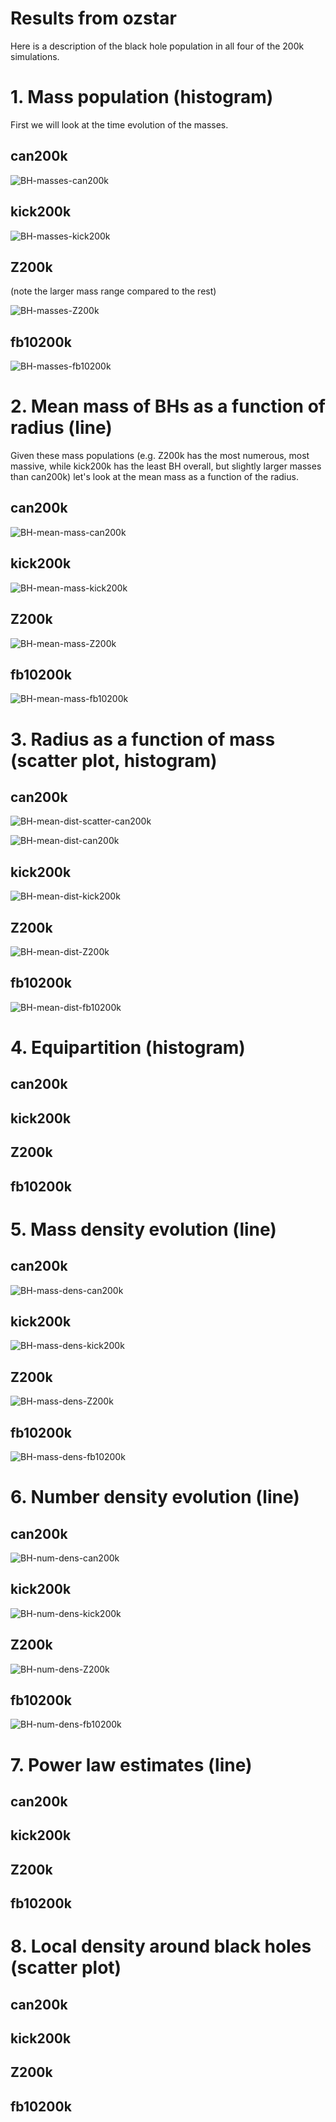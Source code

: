 # Results from ozstar

Here is a description of the black hole population in all four of the 200k simulations.

# 1. Mass population (histogram)

First we will look at the time evolution of the masses.

## can200k

![BH-masses-can200k](/analysis-scripts/gifs/Nov-mass_hist_can200k_BH_only.gif)


## kick200k

![BH-masses-kick200k](/analysis-scripts/gifs/Nov-mass_hist_kick200k_BH_only.gif)

## Z200k

(note the larger mass range compared to the rest)

![BH-masses-Z200k](/analysis-scripts/gifs/Nov-mass_hist_Z200k_BH_only.gif)

## fb10200k

![BH-masses-fb10200k](/analysis-scripts/gifs/Nov-mass_hist_fb10200k_BH_only.gif)

# 2. Mean mass of BHs as a function of radius (line)

Given these mass populations (e.g. Z200k has the most numerous, most massive, while kick200k has the least BH overall, but slightly larger masses than can200k) let's look at the mean mass as a function of the radius.

## can200k

![BH-mean-mass-can200k](/analysis-scripts/gifs/Nov-mean_mass_can200k_BH_only.gif)


## kick200k

![BH-mean-mass-kick200k](/analysis-scripts/gifs/Nov-mean_mass_kick200k_BH_only.gif)


## Z200k

![BH-mean-mass-Z200k](/analysis-scripts/gifs/Nov-mean_mass_Z200k_BH_only.gif)

## fb10200k

![BH-mean-mass-fb10200k](/analysis-scripts/gifs/Nov-mean_mass_fb10200k_BH_only.gif)


# 3. Radius as a function of mass (scatter plot, histogram)

## can200k

![BH-mean-dist-scatter-can200k](/analysis-scripts/gifs/Nov-dist_avg_scatter_can200k_BH_only.gif)

![BH-mean-dist-can200k](/analysis-scripts/gifs/Nov-dist_hist_avg_can200k_BH_only.gif)


## kick200k

![BH-mean-dist-kick200k](/analysis-scripts/gifs/Nov-dist_hist_avg_kick200k_BH_only.gif)

## Z200k

![BH-mean-dist-Z200k](/analysis-scripts/gifs/Nov-dist_hist_avg_Z200k_BH_only.gif)

## fb10200k

![BH-mean-dist-fb10200k](/analysis-scripts/gifs/Nov-dist_hist_avg_fb10200k_BH_only.gif)

# 4. Equipartition (histogram)

## can200k

## kick200k

## Z200k

## fb10200k

# 5. Mass density evolution (line)

## can200k

![BH-mass-dens-can200k](/analysis-scripts/gifs/Nov-mass_dens_can200k_BH_only.gif)


## kick200k

![BH-mass-dens-kick200k](/analysis-scripts/gifs/Nov-mass_dens_kick200k_BH_only.gif)

## Z200k

![BH-mass-dens-Z200k](/analysis-scripts/gifs/Nov-mass_dens_Z200k_BH_only.gif)

## fb10200k

![BH-mass-dens-fb10200k](/analysis-scripts/gifs/Nov-mass_dens_fb10200k_BH_only.gif)

# 6. Number density evolution (line)

## can200k

![BH-num-dens-can200k](/analysis-scripts/gifs/Nov-num_dens_can200k_BH_only.gif)

## kick200k

![BH-num-dens-kick200k](/analysis-scripts/gifs/Nov-num_dens_kick200k_BH_only.gif)

## Z200k

![BH-num-dens-Z200k](/analysis-scripts/gifs/Nov-num_dens_Z200k_BH_only.gif)

## fb10200k

![BH-num-dens-fb10200k](/analysis-scripts/gifs/Nov-num_dens_fb10200k_BH_only.gif)

# 7. Power law estimates (line)

## can200k

## kick200k

## Z200k

## fb10200k

# 8. Local density around black holes (scatter plot)

## can200k

## kick200k

## Z200k

## fb10200k
